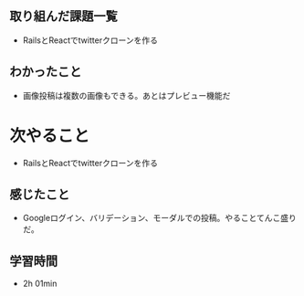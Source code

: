 ## 取り組んだ課題一覧
- RailsとReactでtwitterクローンを作る
## わかったこと
- 画像投稿は複数の画像もできる。あとはプレビュー機能だ
# 次やること
- RailsとReactでtwitterクローンを作る
## 感じたこと
- Googleログイン、バリデーション、モーダルでの投稿。やることてんこ盛りだ。
## 学習時間
- 2h 01min